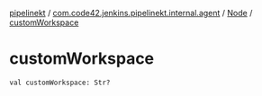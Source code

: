 [pipelinekt](../../index.md) / [com.code42.jenkins.pipelinekt.internal.agent](../index.md) / [Node](index.md) / [customWorkspace](./custom-workspace.md)

# customWorkspace

`val customWorkspace: Str?`